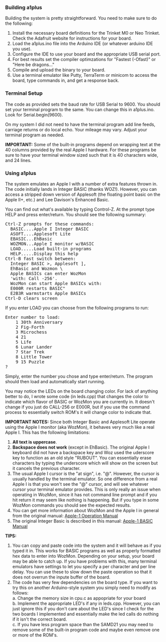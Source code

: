 ### Building a1plus ###

Building the system is pretty straightforward. You need to make sure to do the following:
1. Install the necessary board definitions for the Trinket M0 or Neo Trinket. Check the Adafruit
website for instructions for your board.
3. Load the a1plus.ino file into the Arduino IDE (or whatever arduino IDE you use).
4. Configure the IDE to use your board and the appropriate USB serial port.
6. For best results set the compiler optimzations for "Fastest (-Ofast)" or "Here be dragons..."
7. Compile and upload the binary to your board.
8. Use a terminal emulator like Putty, TerraTerm or minicom to access the board, type commands in, and
get a response back.

### Terminal Setup ###

The code as provided sets the baud rate for USB Serial to 9600.  You should set your terminal program
to the same. You can change this in a1plus.ino. Look for Serial.begin(9600). 

On my system I did not need to have the terminal program add line feeds, carriage returns or do local echo.
Your mileage may vary. Adjust your terminal program as needed.

**IMPORTANT:** Some of the built-in programs depend on wrapping text at the 40 columns provided by the
real Apple I hardware. For these programs be sure to have your terminal window sized such that it is 40
characters wide, and 24 lines.

### Using a1plus ###

The system emulates an Apple I with a number of extra features thrown in. The code initially lands
in Integer BASIC (thanks WOZ!). However, you can access a stripped down version of Applesoft (the
floating point basic on the Apple II+, etc.) and Lee Davison's Enhanced Basic. 

You can find out what's available by typing Control-Z. At the prompt type HELP and press enter/return.
You should see the following summary:
<pre>
Ctrl-Z prompts for these commands:
  BASIC....Apple I Integer BASIC
  ASOFT....Applesoft Lite
  EBASIC...EhBasic
  WOZMON...Apple I monitor w/BASIC
  LOAD.....Load built-in programs
  HELP.....Display this help
Ctrl-B fast switch between:
  Integer BASIC >, Applesoft ], 
  EhBasic and Wozmon \
  Apple BASICs can enter WozMon
  'with: Call -256'.
  WozMon can start Apple BASICs with:
  E000R restarts BASIC"
  E2B3R warmstarts Apple BASICs
Ctrl-D clears screen
</pre>
If you enter LOAD you can choose from the following programs to run:
<pre>
Enter number to load:
    1 30th Anniversary
    2 Fig-Forth
    3 Microchess
    4 21
    5 Life
    6 Lunar Lander
    7 Star Trek
    8 Little Tower
    9 15 Puzzle
?
</pre>
Simply, enter the number you chose and type enter/return. The program should then load and automatically start running.

You may notice the LEDs on the board changing color. For lack of anything better to do, I wrote some code (in leds.cpp) that changes the color to indicate which flavor of BASIC or WozMon you are currently in. It doesn't change if you just do CALL-256 or E000R, but if you use the command process to essentially switch ROM's it will change color to indicate that.

**IMPORTANT NOTES:** Since both Integer Basic and Applesoft Lite operate using the Apple I monitor (aka WozMon), it behaves very much like a real Apple I. This has the following limitations:
1. **All text is uppercase**.
2. **Backspace does not work** (except in EhBasic). The original Apple I keyboard did not have a backspace key and Woz used the uderscore key to function as an old style "RUBOUT". You can essentially erase characters by typing the underscore which will show on the screen but it cancels the previous character.
3. The usual Apple I cursor is the "at sign", i.e. "@". However, the cursor is usually handled by the terminal emulator. So one difference from a real Apple I is that you won't see the "@" cursor, and will see whatever cursor your terminal emulator provides. This is only really an issue when operating in WozMon, since it has not command line prompt and if you hit return it may seem like nothing is happening. But if you type in some WozMon commands you should see the expected results.
4. You can get more information about WozMon and the Apple I in general from the original manual:
[Apple-1 Operation Manual](http://s3data.computerhistory.org/brochures/apple.applei.1976.102646518.pdf)
5. The original Integer Basic is described in this manual:
[Apple-1 BASIC Manual](https://www.applefritter.com/files/basicman.pdf)

**TIPS:** 
1. You can copy and paste code into the system and it will behave as if you typed it in. This works for BASIC programs as well as properly formatted hex data to enter into WozMon. Depending on your setup, your board may be able to catch up. If you have problems with this, many terminal emulators have settings to let you specify a per character and per line delay. You can use these to slow down the paste operation so that it does not overrun the inpute buffer of the board.
2. The code has very few dependencies on the board type. If you want to try this on another Arduino-style system you simply need to modify as follows:<br>
a. Change the memory size in cpu.c as appopriate for your board<br>
b. Implement the appropriate LED's if any in leds.cpp. However, you can just ignore this if you don't care about the LED's since I check for the two boards I implemented and essentially make the led calls do nothing if it isn't the correct board.<br>
c. If you have less program space than the SAMD21 you may need to remove some of the built-in program code and maybe even remove one or more of the ROM's.<br>

